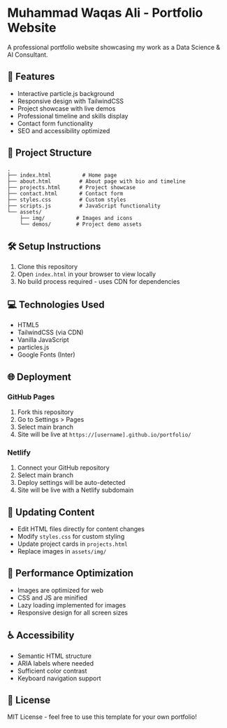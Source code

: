# Muhammad Waqas Ali - Portfolio Website

A professional portfolio website showcasing my work as a Data Science & AI Consultant.

## 🚀 Features

- Interactive particle.js background
- Responsive design with TailwindCSS
- Project showcase with live demos
- Professional timeline and skills display
- Contact form functionality
- SEO and accessibility optimized

## 📁 Project Structure

```
.
├── index.html          # Home page
├── about.html         # About page with bio and timeline
├── projects.html      # Project showcase
├── contact.html       # Contact form
├── styles.css         # Custom styles
├── scripts.js         # JavaScript functionality
└── assets/
    ├── img/          # Images and icons
    └── demos/        # Project demo assets
```

## 🛠️ Setup Instructions

1. Clone this repository
2. Open `index.html` in your browser to view locally
3. No build process required - uses CDN for dependencies

## 💻 Technologies Used

- HTML5
- TailwindCSS (via CDN)
- Vanilla JavaScript
- particles.js
- Google Fonts (Inter)

## 🌐 Deployment

### GitHub Pages
1. Fork this repository
2. Go to Settings > Pages
3. Select main branch
4. Site will be live at `https://[username].github.io/portfolio/`

### Netlify
1. Connect your GitHub repository
2. Select main branch
3. Deploy settings will be auto-detected
4. Site will be live with a Netlify subdomain

## 🔄 Updating Content

- Edit HTML files directly for content changes
- Modify `styles.css` for custom styling
- Update project cards in `projects.html`
- Replace images in `assets/img/`

## 📱 Performance Optimization

- Images are optimized for web
- CSS and JS are minified
- Lazy loading implemented for images
- Responsive design for all screen sizes

## ♿ Accessibility

- Semantic HTML structure
- ARIA labels where needed
- Sufficient color contrast
- Keyboard navigation support

## 📄 License

MIT License - feel free to use this template for your own portfolio! 